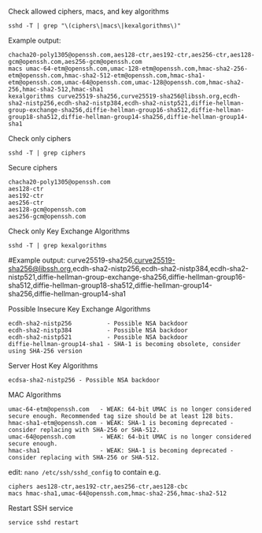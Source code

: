 
Check allowed ciphers, macs, and key algorithms

```
sshd -T | grep "\(ciphers\|macs\|kexalgorithms\)"
```

Example output:
```
chacha20-poly1305@openssh.com,aes128-ctr,aes192-ctr,aes256-ctr,aes128-gcm@openssh.com,aes256-gcm@openssh.com
macs umac-64-etm@openssh.com,umac-128-etm@openssh.com,hmac-sha2-256-etm@openssh.com,hmac-sha2-512-etm@openssh.com,hmac-sha1-etm@openssh.com,umac-64@openssh.com,umac-128@openssh.com,hmac-sha2-256,hmac-sha2-512,hmac-sha1
kexalgorithms curve25519-sha256,curve25519-sha256@libssh.org,ecdh-sha2-nistp256,ecdh-sha2-nistp384,ecdh-sha2-nistp521,diffie-hellman-group-exchange-sha256,diffie-hellman-group16-sha512,diffie-hellman-group18-sha512,diffie-hellman-group14-sha256,diffie-hellman-group14-sha1
```

Check only ciphers

```
sshd -T | grep ciphers
```

Secure ciphers
```
chacha20-poly1305@openssh.com
aes128-ctr
aes192-ctr
aes256-ctr
aes128-gcm@openssh.com
aes256-gcm@openssh.com
```

Check only Key Exchange Algorithms
```
sshd -T | grep kexalgorithms
```

#Example output:
curve25519-sha256,curve25519-sha256@libssh.org,ecdh-sha2-nistp256,ecdh-sha2-nistp384,ecdh-sha2-nistp521,diffie-hellman-group-exchange-sha256,diffie-hellman-group16-sha512,diffie-hellman-group18-sha512,diffie-hellman-group14-sha256,diffie-hellman-group14-sha1

Possible Insecure Key Exchange Algorithms
```
ecdh-sha2-nistp256          - Possible NSA backdoor
ecdh-sha2-nistp384          - Possible NSA backdoor
ecdh-sha2-nistp521          - Possible NSA backdoor
diffie-hellman-group14-sha1 - SHA-1 is becoming obsolete, consider using SHA-256 version
```

Server Host Key Algorithms
```
ecdsa-sha2-nistp256 - Possible NSA backdoor
```

MAC Algorithms
```
umac-64-etm@openssh.com   - WEAK: 64-bit UMAC is no longer considered secure enough. Recommended tag size should be at least 128 bits.
hmac-sha1-etm@openssh.com - WEAK: SHA-1 is becoming deprecated - consider replacing with SHA-256 or SHA-512. 
umac-64@openssh.com       - WEAK: 64-bit UMAC is no longer considered secure enough. 
hmac-sha1                 - WEAK: SHA-1 is becoming deprecated - consider replacing with SHA-256 or SHA-512. 
```

edit: `nano /etc/ssh/sshd_config` to contain e.g.
```
ciphers aes128-ctr,aes192-ctr,aes256-ctr,aes128-cbc
macs hmac-sha1,umac-64@openssh.com,hmac-sha2-256,hmac-sha2-512
```

Restart SSH service
```
service sshd restart
```

